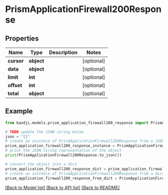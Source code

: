 # PrismApplicationFirewall200Response


## Properties

Name | Type | Description | Notes
------------ | ------------- | ------------- | -------------
**cursor** | **object** |  | [optional] 
**data** | **object** |  | [optional] 
**limit** | **int** |  | [optional] 
**offset** | **int** |  | [optional] 
**total** | **object** |  | [optional] 

## Example

```python
from kandji.models.prism_application_firewall200_response import PrismApplicationFirewall200Response

# TODO update the JSON string below
json = "{}"
# create an instance of PrismApplicationFirewall200Response from a JSON string
prism_application_firewall200_response_instance = PrismApplicationFirewall200Response.from_json(json)
# print the JSON string representation of the object
print(PrismApplicationFirewall200Response.to_json())

# convert the object into a dict
prism_application_firewall200_response_dict = prism_application_firewall200_response_instance.to_dict()
# create an instance of PrismApplicationFirewall200Response from a dict
prism_application_firewall200_response_from_dict = PrismApplicationFirewall200Response.from_dict(prism_application_firewall200_response_dict)
```
[[Back to Model list]](../README.md#documentation-for-models) [[Back to API list]](../README.md#documentation-for-api-endpoints) [[Back to README]](../README.md)


